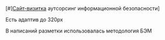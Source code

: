 [#][Cайт-визитка](https://iskril.github.io/cybersecurity/) аутсорсинг информационной безопасности]

Есть адаптив до 320px

В написаний разметки использовалась методология БЭМ
